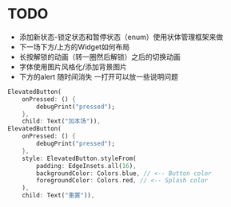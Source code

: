 # TODO

- 添加新状态-锁定状态和暂停状态（enum）使用状体管理框架来做
- 下一场下方/上方的Widget如何布局
- 长按解锁的动画（转一圈然后解锁）之后的切换动画
- 字体使用图片风格化/添加背景图片
- 下方的alert 随时间消失 一打开可以放一些说明问题

```dart
ElevatedButton(
    onPressed: () {
        debugPrint("pressed");
    },
    child: Text("加本场")),
ElevatedButton(
    onPressed: () {
        debugPrint("pressed");
    },
    style: ElevatedButton.styleFrom(
        padding: EdgeInsets.all(16),
        backgroundColor: Colors.blue, // <-- Button color
        foregroundColor: Colors.red, // <-- Splash color
    ),
    child: Text("重置")),
```
